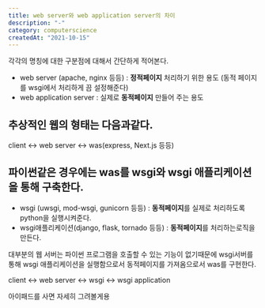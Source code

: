 ```yaml
---
title: web server와 web application server의 차이
description: "-"
category: computerscience
createdAt: "2021-10-15"
---
```


각각의 명칭에 대한 구분점에 대해서 간단하게 적어본다.

- web server (apache, nginx 등등) : **정적페이지** 처리하기 위한 용도 (동적 페이지를 wsgi에서 처리하게 끔 설정해준다)
- web application server : 실제로 **동적페이지** 만들어 주는 용도

## 추상적인 웹의 형태는 다음과같다.

client <-> web server <-> was(express, Next.js 등등)

## 파이썬같은 경우에는 was를 wsgi와 wsgi 애플리케이션을 통해 구축한다.

- wsgi (uwsgi, mod-wsgi, gunicorn 등등) : **동적페이지**를 실제로 처리하도록 python을 실행시켜준다.
- wsgi애플리케이션(django, flask, tornado 등등) : **동적페이지**를 처리하는로직을 만든다.

대부분의 웹 서버는 파이썬 프로그램을 호출할 수 있는 기능이 없기때문에 wsgi서버를 통해 wsgi 애플리케이션을 실행함으로서 동적페이지를 가져옴으로서 was를 구현한다.

client <-> web server <-> wsgi <-> wsgi application

아이패드를 사면 자세히 그려볼게용
